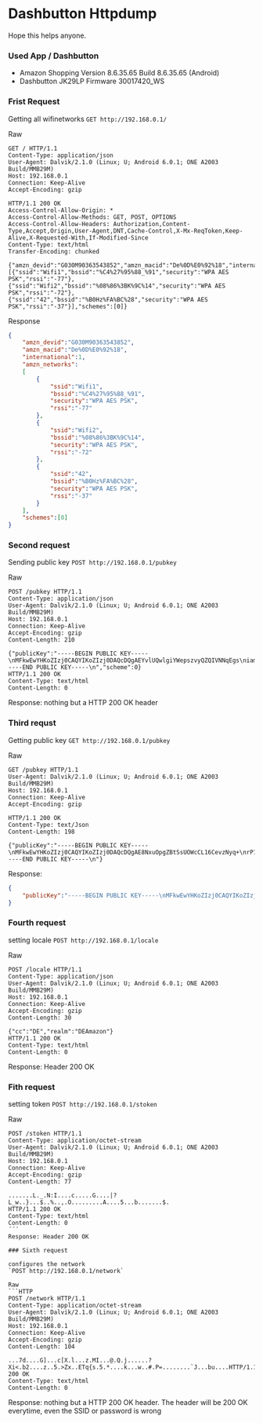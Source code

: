# Dashbutton Httpdump
 Hope this helps anyone.
### Used App / Dashbutton
* Amazon Shopping Version 8.6.35.65  Build 8.6.35.65 (Android)  
* Dashbutton JK29LP Firmware 30017420_WS

### Frist Request
Getting all wifinetworks `GET http://192.168.0.1/`

Raw
```HTTP
GET / HTTP/1.1
Content-Type: application/json
User-Agent: Dalvik/2.1.0 (Linux; U; Android 6.0.1; ONE A2003 Build/MMB29M)
Host: 192.168.0.1
Connection: Keep-Alive
Accept-Encoding: gzip

HTTP/1.1 200 OK
Access-Control-Allow-Origin: *
Access-Control-Allow-Methods: GET, POST, OPTIONS
Access-Control-Allow-Headers: Authorization,Content-Type,Accept,Origin,User-Agent,DNT,Cache-Control,X-Mx-ReqToken,Keep-Alive,X-Requested-With,If-Modified-Since
Content-Type: text/html
Transfer-Encoding: chunked

{"amzn_devid":"G030M90363543852","amzn_macid":"De%0D%E0%92%18","international":1,"amzn_networks":[{"ssid":"Wifi1","bssid":"%C4%27%95%88_%91","security":"WPA AES PSK","rssi":"-77"},{"ssid":"Wifi2","bssid":"%08%86%3BK%9C%14","security":"WPA AES PSK","rssi":"-72"},{"ssid":"42","bssid":"%B0Hz%FA%BC%28","security":"WPA AES PSK","rssi":"-37"}],"schemes":[0]}
```
Response
```json
{
	"amzn_devid":"G030M90363543852",
	"amzn_macid":"De%0D%E0%92%18",
	"international":1,
	"amzn_networks":
	[
		{
			"ssid":"Wifi1",
			"bssid":"%C4%27%95%88_%91",
			"security":"WPA AES PSK",
			"rssi":"-77"
		},
		{
			"ssid":"Wifi2",
			"bssid":"%08%86%3BK%9C%14",
			"security":"WPA AES PSK",
			"rssi":"-72"
		},
		{
			"ssid":"42",
			"bssid":"%B0Hz%FA%BC%28",
			"security":"WPA AES PSK",
			"rssi":"-37"
		}
	],
	"schemes":[0]
}
```

### Second request
Sending public key `POST http://192.168.0.1/pubkey`

Raw
```HTTP
POST /pubkey HTTP/1.1
Content-Type: application/json
User-Agent: Dalvik/2.1.0 (Linux; U; Android 6.0.1; ONE A2003 Build/MMB29M)
Host: 192.168.0.1
Connection: Keep-Alive
Accept-Encoding: gzip
Content-Length: 210

{"publicKey":"-----BEGIN PUBLIC KEY-----\nMFkwEwYHKoZIzj0CAQYIKoZIzj0DAQcDQgAEYvlUQwlgiYWepszvyQZQIVNNqEgs\niam69IOASQikAQOMTlPrCjmbyD7pKb5BzOi0aCsxI6iE2UYmqmB\/wsGvcA==\n-----END PUBLIC KEY-----\n","scheme":0}
HTTP/1.1 200 OK
Content-Type: text/html
Content-Length: 0
```

Response: nothing but a HTTP 200 OK header

### Third requst
Getting public key `GET http://192.168.0.1/pubkey`

Raw
```HTTP
GET /pubkey HTTP/1.1
User-Agent: Dalvik/2.1.0 (Linux; U; Android 6.0.1; ONE A2003 Build/MMB29M)
Host: 192.168.0.1
Connection: Keep-Alive
Accept-Encoding: gzip

HTTP/1.1 200 OK
Content-Type: text/Json
Content-Length: 198

{"publicKey":"-----BEGIN PUBLIC KEY-----\nMFkwEwYHKoZIzj0CAQYIKoZIzj0DAQcDQgAE8NxuOpgZBtSsUOWcCL16CevzNyq+\nrP1Co7gs4fLCOfhD8rqE3XXhhuNhCAsyfwL6v0nOnbCOi2ZQLB9EBuglTg==\n-----END PUBLIC KEY-----\n"}
```

Response:
```JSON
{
	"publicKey":"-----BEGIN PUBLIC KEY-----\nMFkwEwYHKoZIzj0CAQYIKoZIzj0DAQcDQgAE8NxuOpgZBtSsUOWcCL16CevzNyq+\nrP1Co7gs4fLCOfhD8rqE3XXhhuNhCAsyfwL6v0nOnbCOi2ZQLB9EBuglTg==\n-----END PUBLIC KEY-----\n"
}
```

### Fourth request

setting locale `POST http://192.168.0.1/locale`

Raw
```HTTP
POST /locale HTTP/1.1
Content-Type: application/json
User-Agent: Dalvik/2.1.0 (Linux; U; Android 6.0.1; ONE A2003 Build/MMB29M)
Host: 192.168.0.1
Connection: Keep-Alive
Accept-Encoding: gzip
Content-Length: 30

{"cc":"DE","realm":"DEAmazon"}
HTTP/1.1 200 OK
Content-Type: text/html
Content-Length: 0
```
Response: Header 200 OK 


### Fith request
setting token `POST http://192.168.0.1/stoken`

Raw
```HTTP
POST /stoken HTTP/1.1
Content-Type: application/octet-stream
User-Agent: Dalvik/2.1.0 (Linux; U; Android 6.0.1; ONE A2003 Build/MMB29M)
Host: 192.168.0.1
Connection: Keep-Alive
Accept-Encoding: gzip
Content-Length: 77

.......L._.N:I....c.....G....|?L_w..}...$..%..,.O.........A....5...b.......$.
HTTP/1.1 200 OK
Content-Type: text/html
Content-Length: 0
´´´
Response: Header 200 OK 

### Sixth request

configures the network
`POST http://192.168.0.1/network`

Raw
```HTTP
POST /network HTTP/1.1
Content-Type: application/octet-stream
User-Agent: Dalvik/2.1.0 (Linux; U; Android 6.0.1; ONE A2003 Build/MMB29M)
Host: 192.168.0.1
Connection: Keep-Alive
Accept-Encoding: gzip
Content-Length: 104

...7d....G]...c[X.l...z.MI...@.Q.j......?Xi<.b2....z..5.>Zx..ETq{s.5.*....k...w..#.P=........`J...bu....HTTP/1.1 200 OK
Content-Type: text/html
Content-Length: 0
```
Response: nothing but a HTTP 200 OK header. The header will be 200 OK everytime, even the SSID or password is wrong
